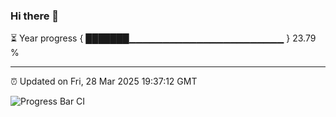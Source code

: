 ### Hi there 👋

⏳ Year progress { ███████▁▁▁▁▁▁▁▁▁▁▁▁▁▁▁▁▁▁▁▁▁▁▁ } 23.79 %

---

⏰ Updated on Fri, 28 Mar 2025 19:37:12 GMT

![Progress Bar CI](https://github.com/IshwaranRudhara/GIT-ACTION/workflows/Progress%20Bar%20CI/badge.svg)
